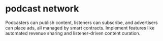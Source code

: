 # podcast network
 Podcasters can publish content, listeners can subscribe, and advertisers can place ads, all managed by smart contracts. Implement features like automated revenue sharing and listener-driven content curation.
